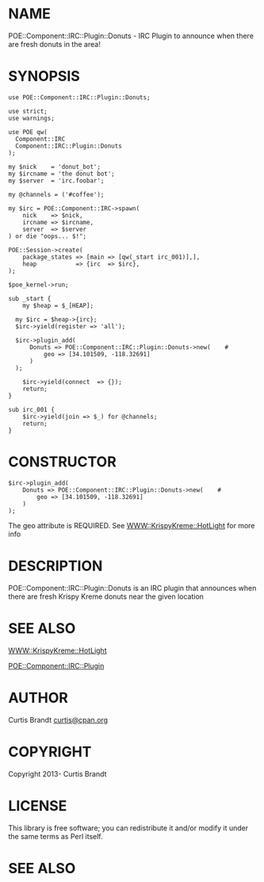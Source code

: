 # NAME

POE::Component::IRC::Plugin::Donuts - IRC Plugin
to announce when there are fresh donuts in the area!

# SYNOPSIS

    use POE::Component::IRC::Plugin::Donuts;

    use strict;
    use warnings;

    use POE qw(
      Component::IRC
      Component::IRC::Plugin::Donuts
    );

    my $nick    = 'donut_bot';
    my $ircname = 'the donut bot';
    my $server  = 'irc.foobar';

    my @channels = ('#coffee');

    my $irc = POE::Component::IRC->spawn(
        nick    => $nick,
        ircname => $ircname,
        server  => $server
    ) or die "oops... $!";

    POE::Session->create(
        package_states => [main => [qw(_start irc_001)],],
        heap           => {irc  => $irc},
    );

    $poe_kernel->run;

    sub _start {
        my $heap = $_[HEAP];

      my $irc = $heap->{irc};
      $irc->yield(register => 'all');

      $irc->plugin_add(
          Donuts => POE::Component::IRC::Plugin::Donuts->new(    #
              geo => [34.101509, -118.32691]
          )
      );

        $irc->yield(connect  => {});
        return;
    }

    sub irc_001 {
        $irc->yield(join => $_) for @channels;
        return;
    }

# CONSTRUCTOR

    $irc->plugin_add(
        Donuts => POE::Component::IRC::Plugin::Donuts->new(    #
            geo => [34.101509, -118.32691]
        )
    );

The geo attribute is REQUIRED.  See [WWW::KrispyKreme::HotLight](https://metacpan.org/pod/WWW::KrispyKreme::HotLight) for more info

# DESCRIPTION

POE::Component::IRC::Plugin::Donuts is an IRC
plugin that announces when there are fresh Krispy Kreme donuts near
the given location

# SEE ALSO

[WWW::KrispyKreme::HotLight](https://metacpan.org/pod/WWW::KrispyKreme::HotLight)

[POE::Component::IRC::Plugin](https://metacpan.org/pod/POE::Component::IRC::Plugin)

# AUTHOR

Curtis Brandt <curtis@cpan.org>

# COPYRIGHT

Copyright 2013- Curtis Brandt

# LICENSE

This library is free software; you can redistribute it and/or modify
it under the same terms as Perl itself.

# SEE ALSO

